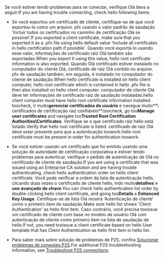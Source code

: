 <span data-ttu-id="c59af-101">Se você estiver tendo problemas para se conectar, verifique Olá itens a seguir:</span><span class="sxs-lookup"><span data-stu-id="c59af-101">If you are having trouble connecting, check hello following items:</span></span>

- <span data-ttu-id="c59af-102">Se você exportou um certificado de cliente, certifique-se de que você exportou-lo como um arquivo. pfx usando o valor padrão de saudação 'Incluir todos os certificados no caminho de certificação Olá se possível'.</span><span class="sxs-lookup"><span data-stu-id="c59af-102">If you exported a client certificate, make sure that you exported it as a .pfx file using hello default value 'Include all certificates in hello certification path if possible'.</span></span> <span data-ttu-id="c59af-103">Quando você exportá-lo usando esse valor, informações de certificado raiz Olá também são exportadas.</span><span class="sxs-lookup"><span data-stu-id="c59af-103">When you export it using this value, hello root certificate information is also exported.</span></span> <span data-ttu-id="c59af-104">Quando Olá certificado estiver instalado no computador do cliente Olá, certificado de raiz Olá contido no arquivo. pfx de saudação também, em seguida, é instalado no computador do cliente de saudação.</span><span class="sxs-lookup"><span data-stu-id="c59af-104">When hello certificate is installed on hello client computer, hello root certificate which is contained in hello .pfx file is then also installed on hello client computer.</span></span> <span data-ttu-id="c59af-105">computador de cliente Olá deve ter informações de certificado raiz de saudação instaladas.</span><span class="sxs-lookup"><span data-stu-id="c59af-105">hello client computer must have hello root certificate information installed.</span></span> <span data-ttu-id="c59af-106">toocheck, ir muito**gerenciar certificados de usuário** e navegue muito**\ certificados de certificação raiz confiáveis**.</span><span class="sxs-lookup"><span data-stu-id="c59af-106">toocheck, go too**Manage user certificates** and navigate too**Trusted Root Certification Authorities\Certificates**.</span></span> <span data-ttu-id="c59af-107">Verifique se o que certificado raiz hello está listado.</span><span class="sxs-lookup"><span data-stu-id="c59af-107">Verify that hello root certificate is listed.</span></span> <span data-ttu-id="c59af-108">certificado de raiz Olá deve estar presente para que a autenticação toowork.</span><span class="sxs-lookup"><span data-stu-id="c59af-108">hello root certificate must be present in order for authentication toowork.</span></span>

- <span data-ttu-id="c59af-109">Se você estiver usando um certificado que foi emitido usando uma solução de autoridade de certificação corporativa e estiver tendo problemas para autenticar, verifique o pedido de autenticação de Olá no certificado de cliente de saudação.</span><span class="sxs-lookup"><span data-stu-id="c59af-109">If you are using a certificate that was issued using an Enterprise CA solution and are having trouble authenticating, check hello authentication order on hello client certificate.</span></span> <span data-ttu-id="c59af-110">Você pode verificar a ordem da lista de autenticação hello, clicando duas vezes o certificado de cliente hello, indo muito**detalhes > uso avançado de chave**.</span><span class="sxs-lookup"><span data-stu-id="c59af-110">You can check hello authentication list order by double-clicking hello client certificate, and going too**Details > Enhanced Key Usage**.</span></span> <span data-ttu-id="c59af-111">Certifique-se de lista Olá mostra 'Autenticação de cliente' como o primeiro item de saudação.</span><span class="sxs-lookup"><span data-stu-id="c59af-111">Make sure hello list shows 'Client Authentication' as hello first item.</span></span> <span data-ttu-id="c59af-112">Caso contrário, você precisa tooissue um certificado de cliente com base no modelo de usuário Olá com autenticação de cliente como primeiro item na lista de saudação de hello.</span><span class="sxs-lookup"><span data-stu-id="c59af-112">If not, you need tooissue a client certificate based on hello User template that has Client Authentication as hello first item in hello list.</span></span>

- <span data-ttu-id="c59af-113">Para saber mais sobre solução de problemas de P2S, confira [Solucionar problemas de conexões P2S](../articles/vpn-gateway/vpn-gateway-troubleshoot-vpn-point-to-site-connection-problems.md).</span><span class="sxs-lookup"><span data-stu-id="c59af-113">For additional P2S troubleshooting information, see [Troubleshoot P2S connections](../articles/vpn-gateway/vpn-gateway-troubleshoot-vpn-point-to-site-connection-problems.md).</span></span>